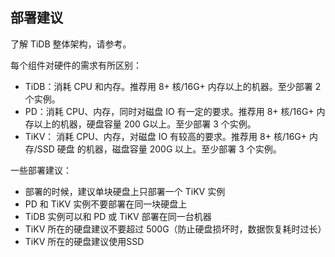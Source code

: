 ## 部署建议

了解 TiDB 整体架构，请参考[]()。

每个组件对硬件的需求有所区别：
* TiDB：消耗 CPU 和内存。推荐用 8+ 核/16G+ 内存以上的机器。至少部署 2 个实例。
* PD：消耗 CPU、内存，同时对磁盘 IO 有一定的要求。推荐用 8+ 核/16G+ 内存以上的机器，硬盘容量 200 G以上。至少部署 3 个实例。
* TiKV： 消耗 CPU、内存，对磁盘 IO 有较高的要求。推荐用 8+ 核/16G+ 内存/SSD 硬盘 的机器，磁盘容量 200G 以上。至少部署 3 个实例。

一些部署建议：
* 部署的时候，建议单块硬盘上只部署一个 TiKV 实例
* PD 和 TiKV 实例不要部署在同一块硬盘上
* TiDB 实例可以和 PD 或 TiKV 部署在同一台机器
* TiKV 所在的硬盘建议不要超过 500G（防止硬盘损坏时，数据恢复耗时过长）
* TiKV 所在的硬盘建议使用SSD